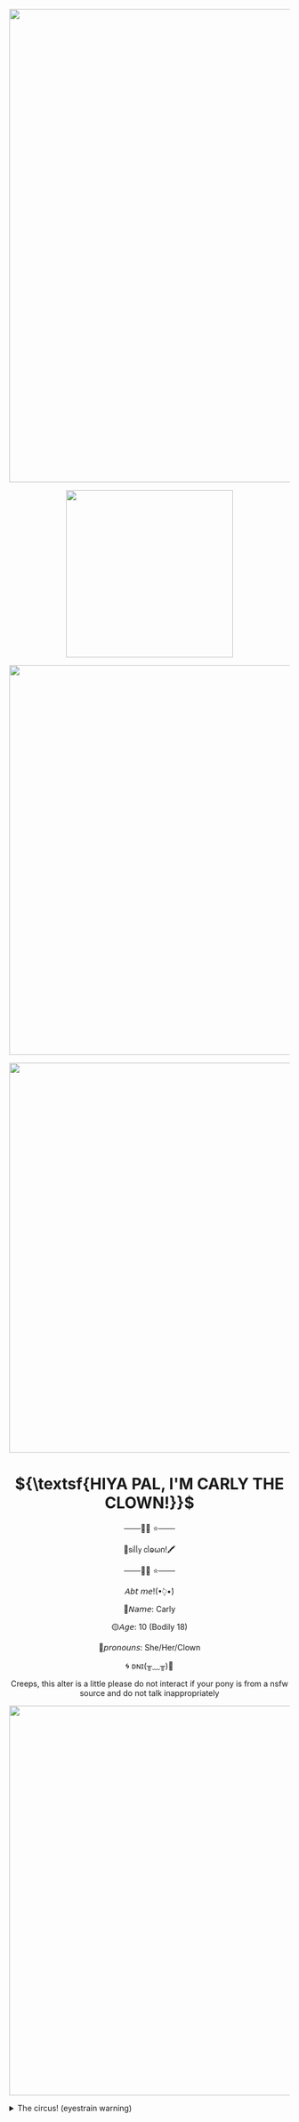 <p align="center">
<img width="850" src="https://64.media.tumblr.com/883f87ea91230dd251315205355f73d2/8e8cfc73623a9a60-85/s500x750/f18cbadce659af767dc730d3592ed0bbe7dbf6a4.pnj">
</p> 

<p align="center">
<p align="center"><img width="300" src="https://64.media.tumblr.com/f50e87ee95cc5284edee54c07ae28c4f/7633aedf57f42700-2b/s100x200/a3d1ba322147bcd5d11fa02e1d8bde5da3b5e22b.gifv"></p> 

<p align="center">
<img width="700" src="https://64.media.tumblr.com/458f5870f3a0d19cf4889532c4ca838c/7633aedf57f42700-61/s500x750/a373794521f087be30d0ba0d1b54d9a569308044.gifv">
</p> 

<p align="center">
<img width="700" src="https://64.media.tumblr.com/4da076bb5ef017b3fa9bd667596f1632/bc3fea4d3e775eec-11/s500x750/a1951f581f84b532b657c38f3c92e362b72bc0f9.gifv">
</p> 

<h1 strong align="center"> 
 ${\textsf{HIYA PAL, I'M CARLY THE CLOWN!}}$ 
</h1> 

<p align="center">
───🎈🌀 ⭐───
<p align="center">
  🎈𝗌𝗂ᥣᥣ𝗒 𝖼ᥣⱺω𐓣!🖍
<p align="center">
───🎈🌀 ⭐───
<p align="center">
𝘈𝘣𝘵 𝘮𝘦!(•́⍜•̀)
<p align="center">
🔴𝘕𝘢𝘮𝘦: Carly
<p align="center">
🟡𝘈𝘨𝘦: 10 (Bodily 18)
<p align="center">
🔵𝘱𝘳𝘰𝘯𝘰𝘶𝘯𝘴: She/Her/Clown
<p align="center">
 🌀 ᴅɴɪ(╥﹏╥)🫧
 <p align="center">
 Creeps, this alter is a little please do not interact if your pony is from a nsfw source and do not talk inappropriately

<p align="center">
<img width="700" src="https://64.media.tumblr.com/4da076bb5ef017b3fa9bd667596f1632/bc3fea4d3e775eec-11/s500x750/a1951f581f84b532b657c38f3c92e362b72bc0f9.gifv">
</p> 

<details> 
  <summary>The circus! (eyestrain warning)</summary>  

BLINKIES:

![](https://64.media.tumblr.com/ecd4c8c2966adf3e8e57b6f60511d508/8c64b4d1fdce8f50-da/s250x400/afba5dbc7930e4aac63cd5dd5354f84ae1a11077.gifv) 
![](https://64.media.tumblr.com/773fe0e3fd499fcbd44443f3ac4f3e4b/8c64b4d1fdce8f50-26/s250x400/667054b183aedc9ae6cce12f17429896f4334640.gifv) 
![](https://64.media.tumblr.com/8cc16ea40fa05ef57e7776377a57399f/8c64b4d1fdce8f50-80/s250x400/621aabae146ffcb86c100d763010194e309170b6.gifv) 
![](https://64.media.tumblr.com/6f28a1a0a3814ff683cc2f9eeaf08eb8/d228609892564fdc-64/s250x400/b9dd231ba68daa15333652381eacc6e5ae64f96c.gifv) 
![](https://64.media.tumblr.com/bfaea6ac7b6421bd3f65e577e1c2f28e/d228609892564fdc-e0/s250x400/ae8aa79bed48d4b5745907e1c132286a80c796e3.gifv)
![](https://64.media.tumblr.com/cf23cef54b540f1f0eedd86618e70f6e/44209fb83895743e-b1/s250x400/2360bc936ae6030ed5f70303802f163444a339b0.gifv)
![](https://64.media.tumblr.com/40014921f27d3e0d14a5d867edd4cc68/44209fb83895743e-17/s250x400/ed9f1db0121c07d92c68709b8584e0137eaf7507.gifv)
![](https://64.media.tumblr.com/2a4b3e44c9ffccc6d802039b621e928f/d139110810ebabc9-54/s250x400/5f7916b5a6fcc62a5cb71cafd632a8d2cb5fb50a.gifv)
![](https://64.media.tumblr.com/ed0ba3be5d0a814b03e374bf664e4140/b71712a04653810a-10/s250x400/a79728d855bf3c606a18d5d9dc276dc9b48713e3.gifv)


![](https://64.media.tumblr.com/d4cb2c002aebfe3592fea997b0512760/8c64b4d1fdce8f50-5a/s500x750/61d88d7fc1a8a65d29550108d5a5856f8b6003db.gifv) 

STAMPS:

![](https://64.media.tumblr.com/16f0dd366e5504ecbd0d2d6d9cca1db5/d8026dc2adced37f-19/s100x200/a15044595c3d643ada704bfe6d82d2c14be0f830.pnj) 
![](https://64.media.tumblr.com/c7b40c8e25644872f9901b0db683ca46/d228609892564fdc-5a/s100x200/6d6213c860455eeb25d54d6137fe109fd048acb7.gifv)
![](https://64.media.tumblr.com/a550c79b54eba9140841fcd2499b92f5/b1a413bd901573a8-dd/s100x200/364e0043aed5c2ca8a455b4187a61c2d77c678f6.pnj)
![](https://64.media.tumblr.com/6331dec666dc7d1e4a57ab0d7bff45be/b1a413bd901573a8-f7/s100x200/5f48c3b6d33d7af434f5b97d5e8addd1043140f2.gifv)


![](https://64.media.tumblr.com/d4cb2c002aebfe3592fea997b0512760/8c64b4d1fdce8f50-5a/s500x750/61d88d7fc1a8a65d29550108d5a5856f8b6003db.gifv) 

GIFS/GRAPHICS:

![](https://64.media.tumblr.com/f30a20986f289adeac41d63e247ed064/7633aedf57f42700-76/s100x200/e04da38604a63287e496356b29519f0d3ba6b0a5.gifv) 
![](https://64.media.tumblr.com/3a5d19641ba69614ff2044e6607f6806/7633aedf57f42700-ac/s75x75_c1/1c45c0f16b3bb0c68b1b3bcb191726eb6a8c3bdf.gifv) 
![](https://64.media.tumblr.com/2e999a4fffea77beac860d02facad69a/7633aedf57f42700-16/s75x75_c1/b0002f43c89b315b7eda07b05ba2f6c92e9687e0.gifv)
![](https://64.media.tumblr.com/17b9b24037caad68d6cbb0d6021f5aae/7633aedf57f42700-10/s75x75_c1/9f7cd65f180f1ee0268fadd2da09694c0ef8f5c9.gifv)
![](https://64.media.tumblr.com/95a1068e066525707d32cee8765e4a15/0672a4b56faa6f78-2b/s100x200/70bf3865e0b5a6716ffaadeea2525824438842cb.gifv)
![](https://64.media.tumblr.com/40b2f7904f30a498de39d9d25e7216e6/6b082bba79795bd9-79/s75x75_c1/9231d4584c06315f62e2386af9175a113f12059f.webp)
![](https://64.media.tumblr.com/fd291f68946fa1f70cfb2834759bf275/6b082bba79795bd9-fd/s75x75_c1/acef57f861ba1d4c97372d53b8f2bb2ee5d72ab4.webp)
![](https://64.media.tumblr.com/1e2992b19fb44cab7650ce27390eb751/6b082bba79795bd9-63/s75x75_c1/53668b188f6fe8f476ea4458c62308d41ab3a6f6.gifv)
